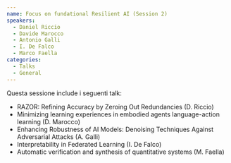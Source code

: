 ```yaml
---
name: Focus on fundational Resilient AI (Session 2)
speakers:
  - Daniel Riccio
  - Davide Marocco
  - Antonio Galli
  - I. De Falco
  - Marco Faella
categories:
  - Talks
  - General
---
```


Questa sessione include i seguenti talk:
* RAZOR: Refining Accuracy by Zeroing Out Redundancies (D. Riccio)
* Minimizing learning experiences in embodied agents language-action learning (D. Marocco)
* Enhancing Robustness of AI Models: Denoising Techniques Against Adversarial Attacks (A. Galli)
* Interpretability in Federated Learning (I. De Falco)
* Automatic verification and synthesis of quantitative systems (M. Faella)

